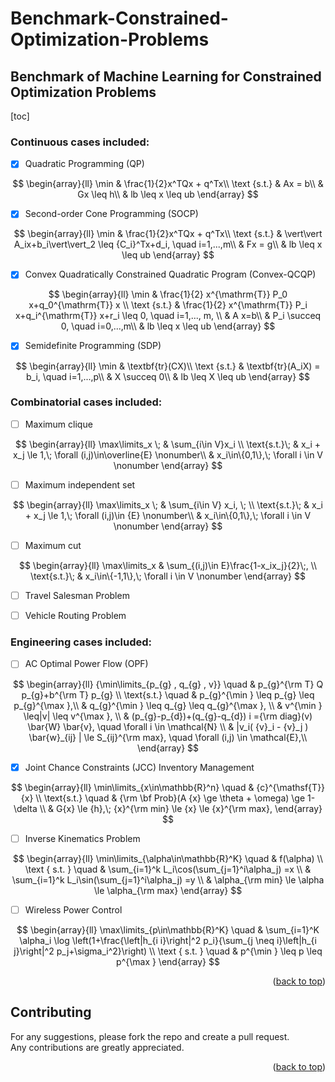 # Benchmark-Constrained-Optimization-Problems 

## Benchmark of Machine Learning for Constrained Optimization Problems
[toc]




### Continuous cases included:

- [x] Quadratic Programming (QP)
   
$$
\begin{array}{ll}
\min & \frac{1}{2}x^TQx + q^Tx\\
\text {s.t.} & Ax = b\\
& Gx \leq h\\
& lb \leq x \leq ub
\end{array}
$$


- [x] Second-order Cone Programming (SOCP)

$$
\begin{array}{ll}
\min  & \frac{1}{2}x^TQx + q^Tx\\
\text {s.t.} & \vert\vert A_ix+b_i\vert\vert_2 \leq {C_i}^Tx+d_i, \quad i=1,...,m\\
& Fx = g\\
& lb \leq x \leq ub
\end{array}
$$

- [x] Convex Quadratically Constrained Quadratic Program (Convex-QCQP)

$$
\begin{array}{ll}
\min  & \frac{1}{2} x^{\mathrm{T}} P_0 x+q_0^{\mathrm{T}} x \\
\text {s.t.} & \frac{1}{2} x^{\mathrm{T}} P_i x+q_i^{\mathrm{T}} x+r_i \leq 0, \quad i=1,..., m, \\
& A x=b\\
& P_i \succeq 0, \quad i=0,...,m\\
& lb \leq x \leq ub
\end{array}
$$

- [x] Semidefinite Programming (SDP)

$$
\begin{array}{ll}
\min  & \textbf{tr}(CX)\\
\text {s.t.} & \textbf{tr}(A_iX) = b_i, \quad i=1,...,p\\
& X \succeq 0\\
& lb \leq X \leq ub
\end{array}
$$



### Combinatorial cases included:

- [ ] Maximum clique

$$
\begin{array}{ll}
\max\limits_x \; & \sum_{i\in V}x_i \\
   \text{s.t.}\;  & x_i + x_j \le 1,\; \forall (i,j)\in\overline{E}   \nonumber\\
                  &  x_i\in\{0,1\},\; \forall i \in V  \nonumber 
\end{array}
$$

- [ ] Maximum independent set

$$
\begin{array}{ll}
\max\limits_x \;  & \sum_{i\in V} x_i, \; \\
    \text{s.t.}\; & x_i + x_j \le 1,\; \forall (i,j)\in {E}  \nonumber\\
                  & x_i\in\{0,1\},\; \forall i \in V  \nonumber 
\end{array}
$$

- [ ] Maximum  cut
  
$$
\begin{array}{ll}
\max\limits_x & \sum_{(i,j)\in E}\frac{1-x_ix_j}{2}\;, \\
   \text{s.t.}\;  & x_i\in\{-1,1\},\; \forall i \in V \nonumber
\end{array}
$$

- [ ] Travel Salesman Problem
- [ ] Vehicle Routing Problem




### Engineering cases included:

- [ ] AC Optimal Power Flow (OPF)

$$
\begin{array}{ll}
    {\min\limits_{p_{g} , q_{g} , v}} \quad & p_{g}^{\rm T} Q p_{g}+b^{\rm T} p_{g} \\
     \text{s.t.} \quad & p_{g}^{\min } \leq p_{g} \leq p_{g}^{\max },\\
    & q_{g}^{\min } \leq q_{g} \leq q_{g}^{\max }, \\
    & v^{\min } \leq|v| \leq v^{\max }, \\
   & (p_{g}-p_{d})+(q_{g}-q_{d}) i ={\rm diag}(v) \bar{W} \bar{v}, \quad \forall i \in \mathcal{N} \\
   & |v_i( {v}_i - {v}_j ) \bar{w}_{ij} | \le S_{ij}^{\rm max}, \quad \forall (i,j) \in \mathcal{E},\\
\end{array}
$$


- [x] Joint Chance Constraints (JCC) Inventory Management

$$
\begin{array}{ll}
  \min\limits_{x\in\mathbb{R}^n} \quad & {c}^{\mathsf{T}} {x} \\ 
     \text{s.t.} \quad & {\rm \bf Prob}(A {x} \ge \theta + \omega) \ge 1- \delta \\
    & G{x} \le {h},\;  {x}^{\rm min} \le {x} \le {x}^{\rm max},
\end{array}
$$



- [ ] Inverse Kinematics Problem

$$
\begin{array}{ll}
\min\limits_{\alpha\in\mathbb{R}^K} \quad & f(\alpha) \\
\text { s.t. } \quad & \sum_{i=1}^k L_i\cos(\sum_{j=1}^i\alpha_j) =x   \\
                      & \sum_{i=1}^k L_i\sin(\sum_{j=1}^i\alpha_j) =y   \\
                      &  \alpha_{\rm min} \le \alpha \le \alpha_{\rm max}
\end{array}
$$

- [ ] Wireless Power Control

$$
\begin{array}{ll}
\max\limits_{p\in\mathbb{R}^K} \quad & \sum_{i=1}^K \alpha_i \log \left(1+\frac{\left|h_{i i}\right|^2 p_i}{\sum_{j \neq i}\left|h_{i j}\right|^2 p_j+\sigma_i^2}\right) \\
\text { s.t. } \quad & p^{\min } \leq p \leq p^{\max } 
\end{array}
$$

<p align="right">(<a href="#readme-top">back to top</a>)</p>






## Contributing
For any suggestions, please fork the repo and create a pull request.<br>
Any contributions are greatly appreciated.

<p align="right">(<a href="#readme-top">back to top</a>)</p>
